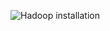 ![Hadoop installation](https://github.com/illinoistech-itm/bshah40/blob/master/ITMD-521/Week-02/images/hadoop.png)

